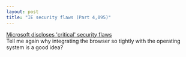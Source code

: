 ```yaml
---
layout: post
title: "IE security flaws (Part 4,095)"
---
```




<a href="http://www.cnn.com/2002/TECH/internet/08/23/microsoft.security.reut/index.html">Microsoft discloses 'critical' security flaws</a><br>
Tell me again why integrating the browser so tightly with the operating system is a good idea?


